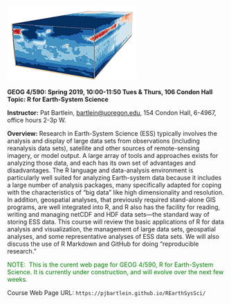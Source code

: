 ![](images/TraCE_brick.png)

**GEOG 4/590: Spring 2019, 10:00-11:50 Tues & Thurs, 106 Condon Hall**  
**Topic:  R for Earth-System Science**

**Instructor:** Pat Bartlein, bartlein@uoregon.edu, 154 Condon Hall, 6-4967, office hours 2-3p W.

**Overview:**  Research in Earth-System Science (ESS) typically involves the analysis and display of large data sets from observations (including reanalysis data sets), satellite and other sources of remote-sensing imagery, or model output.  A large array of tools and approaches exists for analyzing those data, and each has its own set of advantages and disadvantages.  The R language and data-analysis environment is particularly well suited for analyzing Earth-system data because it includes a large number of analysis packages, many specifically adapted for coping with the characteristics of “big data” like high dimensionality and resolution.  In addition, geospatial analyses, that previously required stand-alone GIS programs, are well integrated into R, and R also has the facility for reading, writing and managing netCDF and HDF data sets—the standard way of storing ESS data.  This course will review the basic applications of R for data analysis and visualization, the management of large data sets, geospatial analyses, and some representative analyses of ESS data sets.  We will also discuss the use of R Markdown and GitHub for doing “reproducible research.”


<span style="color: green;">NOTE:&nbsp; This is the curent web page for GEOG
4/590, R for Earth-System Science.  It is currently under construction, and will evolve over the next few weeks.&nbsp; <br>

Course Web Page URL:  `https://pjbartlein.github.io/REarthSysSci/`

